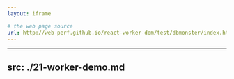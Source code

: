 ```yaml
---
layout: iframe

# the web page source
url: http://web-perf.github.io/react-worker-dom/test/dbmonster/index.html#count=1&timeout=0&worker=true&rows=50
---
```


---
src: ./21-worker-demo.md
---
